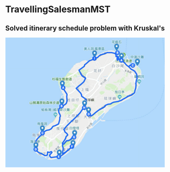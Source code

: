 # TravellingSalesmanMST
## Solved itinerary schedule problem with Kruskal's 
![Google My Map](https://github.com/Randy1005/TravellingSalesmanMST/blob/main/GoogleMyMapRoute.png?raw=true)


